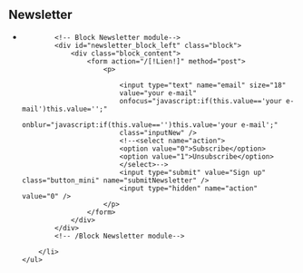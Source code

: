 <div class="lof-block-wrap">
	<h2>Newsletter</h2>
	<ul class="lof-items">
		<li class="lof-module">

			<!-- Block Newsletter module-->
			<div id="newsletter_block_left" class="block">
				<div class="block_content">
					<form action="/[!Lien!]" method="post">
						<p>

							<input type="text" name="email" size="18"
							value="your e-mail"
							onfocus="javascript:if(this.value=='your e-mail')this.value='';"
							onblur="javascript:if(this.value=='')this.value='your e-mail';"
							class="inputNew" />
							<!--<select name="action">
							<option value="0">Subscribe</option>
							<option value="1">Unsubscribe</option>
							</select>-->
							<input type="submit" value="Sign up" class="button_mini" name="submitNewsletter" />
							<input type="hidden" name="action" value="0" />
						</p>
					</form>
				</div>
			</div>
			<!-- /Block Newsletter module-->

		</li>
	</ul>
</div>
